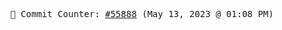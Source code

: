 <p align="center">
    <samp>
        📮 Commit Counter: <a href="https://github.com/Javascript-void0/Javascript-void0/commits/main">#55888</a> (May 13, 2023 @ 01:08 PM)
    </samp>
</p>